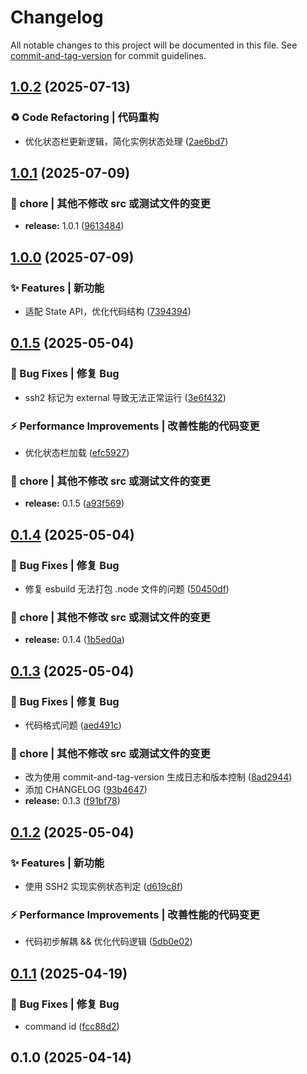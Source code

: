 # Changelog

All notable changes to this project will be documented in this file. See [commit-and-tag-version](https://github.com/absolute-version/commit-and-tag-version) for commit guidelines.

## [1.0.2](https://github.com/Montia37/AliceEphemera/compare/v1.0.1...v1.0.2) (2025-07-13)


### ♻️ Code Refactoring | 代码重构

* 优化状态栏更新逻辑，简化实例状态处理 ([2ae6bd7](https://github.com/Montia37/AliceEphemera/commit/2ae6bd73ac04efedcaa17684ee6e78a94eb17b12))

## [1.0.1](https://github.com/Montia37/AliceEphemera/compare/v1.0.0...v1.0.1) (2025-07-09)


### 🔧 chore | 其他不修改 src 或测试文件的变更

* **release:** 1.0.1 ([9613484](https://github.com/Montia37/AliceEphemera/commit/9613484d92e94e80f86fd6090abff1c1f4625cda))

## [1.0.0](https://github.com/Montia37/AliceEphemera/compare/v0.1.5...v1.0.0) (2025-07-09)


### ✨ Features | 新功能

* 适配 State API，优化代码结构 ([7394394](https://github.com/Montia37/AliceEphemera/commit/7394394d46f576a0ca08014df14a4fab6510f02a))

## [0.1.5](https://github.com/Montia37/AliceEphemera/compare/v0.1.4...v0.1.5) (2025-05-04)


### 🐛 Bug Fixes | 修复 Bug

*  ssh2 标记为 external 导致无法正常运行 ([3e6f432](https://github.com/Montia37/AliceEphemera/commit/3e6f432875c6daa02ce1149e9aa3000d62e33fd9))


### ⚡ Performance Improvements | 改善性能的代码变更

* 优化状态栏加载 ([efc5927](https://github.com/Montia37/AliceEphemera/commit/efc59271e0846dfab6d8fdb5122441ab1ca05c42))


### 🔧 chore | 其他不修改 src 或测试文件的变更

* **release:** 0.1.5 ([a93f569](https://github.com/Montia37/AliceEphemera/commit/a93f5696d19cb40a90a642b3f4338fe414aada14))

## [0.1.4](https://github.com/Montia37/AliceEphemera/compare/v0.1.3...v0.1.4) (2025-05-04)


### 🐛 Bug Fixes | 修复 Bug

*  修复 esbuild 无法打包 .node 文件的问题 ([50450df](https://github.com/Montia37/AliceEphemera/commit/50450dfb03bfddb3e3d4803b0a978c02bdf752b5))


### 🔧 chore | 其他不修改 src 或测试文件的变更

* **release:** 0.1.4 ([1b5ed0a](https://github.com/Montia37/AliceEphemera/commit/1b5ed0a8ca963da8b0650b4cf730f7a8621aa80a))

## [0.1.3](https://github.com/Montia37/AliceEphemera/compare/v0.1.2...v0.1.3) (2025-05-04)


### 🐛 Bug Fixes | 修复 Bug

* 代码格式问题 ([aed491c](https://github.com/Montia37/AliceEphemera/commit/aed491c7937e147830b9207ac1433f3f79f6c5ba))


### 🔧 chore | 其他不修改 src 或测试文件的变更

* 改为使用 commit-and-tag-version 生成日志和版本控制 ([8ad2944](https://github.com/Montia37/AliceEphemera/commit/8ad2944b0f3a78b18970abcb137a20245d6ffbc7))
* 添加 CHANGELOG ([93b4647](https://github.com/Montia37/AliceEphemera/commit/93b464773843be06196cfac83c0e35777e7c9cc6))
* **release:** 0.1.3 ([f91bf78](https://github.com/Montia37/AliceEphemera/commit/f91bf7831c166dc079880d6ca4d7aa11c174482e))

## [0.1.2](https://github.com/Montia37/AliceEphemera/compare/v0.1.1...v0.1.2) (2025-05-04)


### ✨ Features | 新功能

* 使用 SSH2 实现实例状态判定 ([d619c8f](https://github.com/Montia37/AliceEphemera/commit/d619c8f1dc32e25d2f5578a75f26e5806d6fe0fd))


### ⚡ Performance Improvements | 改善性能的代码变更

* 代码初步解耦 && 优化代码逻辑 ([5db0e02](https://github.com/Montia37/AliceEphemera/commit/5db0e02689cd4286188e97e17622bc700186f8a6))

## [0.1.1](https://github.com/Montia37/AliceEphemera/compare/v0.1.0...v0.1.1) (2025-04-19)


### 🐛 Bug Fixes | 修复 Bug

* command id ([fcc88d2](https://github.com/Montia37/AliceEphemera/commit/fcc88d270077160385a1494588b4fc8f22de948c))

## 0.1.0 (2025-04-14)

